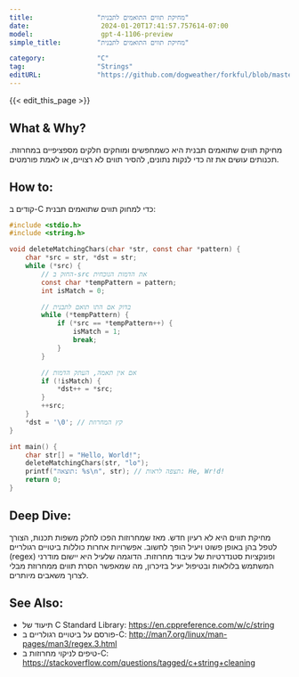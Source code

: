 ```yaml
---
title:                "מחיקת תווים התואמים לתבנית"
date:                  2024-01-20T17:41:57.757614-07:00
model:                 gpt-4-1106-preview
simple_title:         "מחיקת תווים התואמים לתבנית"

category:             "C"
tag:                  "Strings"
editURL:              "https://github.com/dogweather/forkful/blob/master/content/he/c/deleting-characters-matching-a-pattern.md"
---
```


{{< edit_this_page >}}

## What & Why?
מחיקת תווים שתואמים תבנית היא כשמחפשים ומוחקים חלקים מספציפיים במחרוזת. תכנותים עושים את זה כדי לנקות נתונים, להסיר תווים לא רצויים, או לאמת פורמטים.

## How to:
קודים ב-C כדי למחוק תווים שתואמים תבנית:

```C
#include <stdio.h>
#include <string.h>

void deleteMatchingChars(char *str, const char *pattern) {
    char *src = str, *dst = str;
    while (*src) {
        // החזק ב-src את הדמות הנוכחית
        const char *tempPattern = pattern;
        int isMatch = 0;

        // בדוק אם התו תואם לתבנית
        while (*tempPattern) {
            if (*src == *tempPattern++) {
                isMatch = 1;
                break;
            }
        }

        // אם אין תאמה, העתק הדמות
        if (!isMatch) {
            *dst++ = *src;
        }
        ++src;
    }
    *dst = '\0'; // קץ המחרוזת
}

int main() {
    char str[] = "Hello, World!";
    deleteMatchingChars(str, "lo");
    printf("תוצאה: %s\n", str); // תצפה לראות: He, Wr!d!
    return 0;
}
```

## Deep Dive:
מחיקת תווים היא לא רעיון חדש. מאז שמחרוזות הפכו לחלק משפות תכנות, הצורך לטפל בהן באופן פשוט ויעיל הופך לחשוב. אפשרויות אחרות כוללות ביטויים רגולריים (regex) ופונקציות סטנדרטיות של עיבוד מחרוזות. הדוגמה שלעיל היא יישום מודרני המשתמש בלולאות ובטיפול יעיל בזיכרון, מה שמאפשר הסרת תווים ממחרוזת מבלי לצרוך משאבים מיותרים.

## See Also:
- תיעוד של C Standard Library: https://en.cppreference.com/w/c/string
- פורסם על ביטויים רגולריים ב-C: http://man7.org/linux/man-pages/man3/regex.3.html
- טיפים לניקוי מחרוזות ב-C: https://stackoverflow.com/questions/tagged/c+string+cleaning
